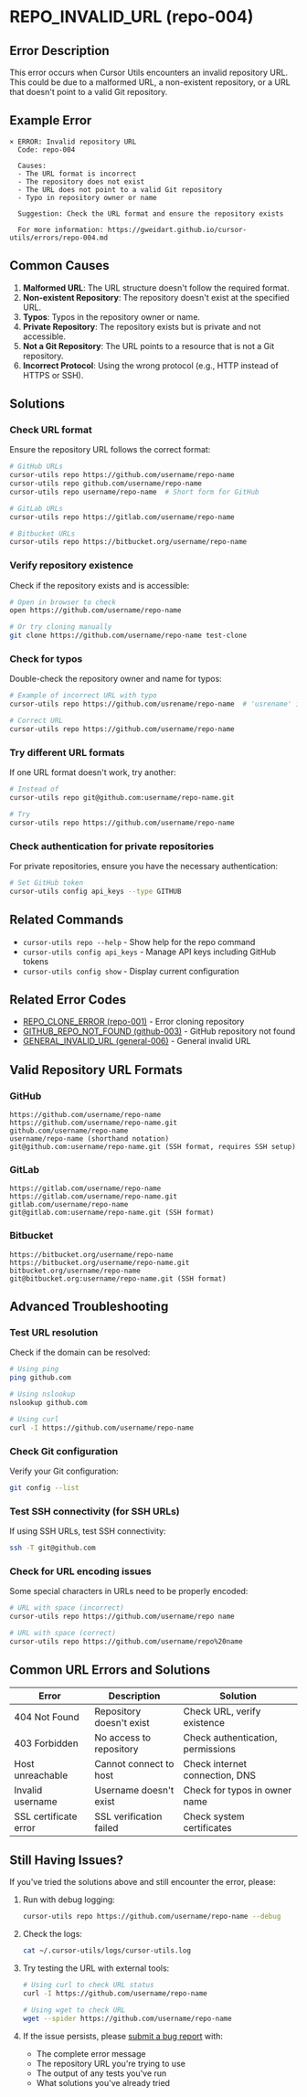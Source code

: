 # REPO_INVALID_URL (repo-004)

## Error Description

This error occurs when Cursor Utils encounters an invalid repository URL. This could be due to a malformed URL, a non-existent repository, or a URL that doesn't point to a valid Git repository.

## Example Error

```
× ERROR: Invalid repository URL
  Code: repo-004
  
  Causes:
  - The URL format is incorrect
  - The repository does not exist
  - The URL does not point to a valid Git repository
  - Typo in repository owner or name
  
  Suggestion: Check the URL format and ensure the repository exists
  
  For more information: https://gweidart.github.io/cursor-utils/errors/repo-004.md
```

## Common Causes

1. **Malformed URL**: The URL structure doesn't follow the required format.
2. **Non-existent Repository**: The repository doesn't exist at the specified URL.
3. **Typos**: Typos in the repository owner or name.
4. **Private Repository**: The repository exists but is private and not accessible.
5. **Not a Git Repository**: The URL points to a resource that is not a Git repository.
6. **Incorrect Protocol**: Using the wrong protocol (e.g., HTTP instead of HTTPS or SSH).

## Solutions

### Check URL format

Ensure the repository URL follows the correct format:

```bash
# GitHub URLs
cursor-utils repo https://github.com/username/repo-name
cursor-utils repo github.com/username/repo-name
cursor-utils repo username/repo-name  # Short form for GitHub

# GitLab URLs
cursor-utils repo https://gitlab.com/username/repo-name

# Bitbucket URLs
cursor-utils repo https://bitbucket.org/username/repo-name
```

### Verify repository existence

Check if the repository exists and is accessible:

```bash
# Open in browser to check
open https://github.com/username/repo-name

# Or try cloning manually
git clone https://github.com/username/repo-name test-clone
```

### Check for typos

Double-check the repository owner and name for typos:

```bash
# Example of incorrect URL with typo
cursor-utils repo https://github.com/usrename/repo-name  # 'usrename' instead of 'username'

# Correct URL
cursor-utils repo https://github.com/username/repo-name
```

### Try different URL formats

If one URL format doesn't work, try another:

```bash
# Instead of
cursor-utils repo git@github.com:username/repo-name.git

# Try
cursor-utils repo https://github.com/username/repo-name
```

### Check authentication for private repositories

For private repositories, ensure you have the necessary authentication:

```bash
# Set GitHub token
cursor-utils config api_keys --type GITHUB
```

## Related Commands

- `cursor-utils repo --help` - Show help for the repo command
- `cursor-utils config api_keys` - Manage API keys including GitHub tokens
- `cursor-utils config show` - Display current configuration

## Related Error Codes

- [REPO_CLONE_ERROR (repo-001)](repo-001.md) - Error cloning repository
- [GITHUB_REPO_NOT_FOUND (github-003)](github-003.md) - GitHub repository not found
- [GENERAL_INVALID_URL (general-006)](general-006.md) - General invalid URL

## Valid Repository URL Formats

### GitHub

```
https://github.com/username/repo-name
https://github.com/username/repo-name.git
github.com/username/repo-name
username/repo-name (shorthand notation)
git@github.com:username/repo-name.git (SSH format, requires SSH setup)
```

### GitLab

```
https://gitlab.com/username/repo-name
https://gitlab.com/username/repo-name.git
gitlab.com/username/repo-name
git@gitlab.com:username/repo-name.git (SSH format)
```

### Bitbucket

```
https://bitbucket.org/username/repo-name
https://bitbucket.org/username/repo-name.git
bitbucket.org/username/repo-name
git@bitbucket.org:username/repo-name.git (SSH format)
```

## Advanced Troubleshooting

### Test URL resolution

Check if the domain can be resolved:

```bash
# Using ping
ping github.com

# Using nslookup
nslookup github.com

# Using curl
curl -I https://github.com/username/repo-name
```

### Check Git configuration

Verify your Git configuration:

```bash
git config --list
```

### Test SSH connectivity (for SSH URLs)

If using SSH URLs, test SSH connectivity:

```bash
ssh -T git@github.com
```

### Check for URL encoding issues

Some special characters in URLs need to be properly encoded:

```bash
# URL with space (incorrect)
cursor-utils repo https://github.com/username/repo name

# URL with space (correct)
cursor-utils repo https://github.com/username/repo%20name
```

## Common URL Errors and Solutions

| Error | Description | Solution |
|-------|-------------|----------|
| 404 Not Found | Repository doesn't exist | Check URL, verify existence |
| 403 Forbidden | No access to repository | Check authentication, permissions |
| Host unreachable | Cannot connect to host | Check internet connection, DNS |
| Invalid username | Username doesn't exist | Check for typos in owner name |
| SSL certificate error | SSL verification failed | Check system certificates |

## Still Having Issues?

If you've tried the solutions above and still encounter the error, please:

1. Run with debug logging:
   ```bash
   cursor-utils repo https://github.com/username/repo-name --debug
   ```

2. Check the logs:
   ```bash
   cat ~/.cursor-utils/logs/cursor-utils.log
   ```

3. Try testing the URL with external tools:
   ```bash
   # Using curl to check URL status
   curl -I https://github.com/username/repo-name
   
   # Using wget to check URL
   wget --spider https://github.com/username/repo-name
   ```

4. If the issue persists, please [submit a bug report](https://github.com/gweidart/cursor-utils/issues) with:
   - The complete error message
   - The repository URL you're trying to use
   - The output of any tests you've run
   - What solutions you've already tried 